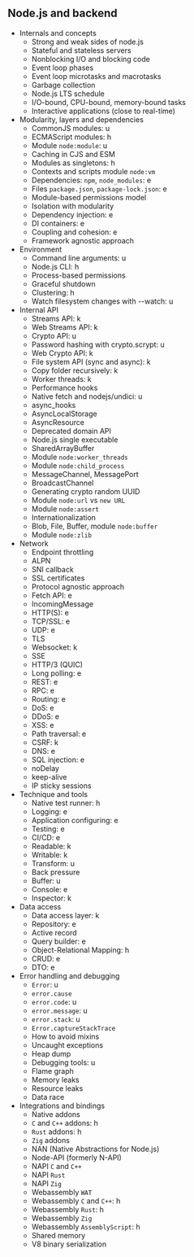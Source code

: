 ## Node.js and backend

- Internals and concepts
  - Strong and weak sides of node.js
  - Stateful and stateless servers
  - Nonblocking I/O and blocking code
  - Event loop phases
  - Event loop microtasks and macrotasks
  - Garbage collection
  - Node.js LTS schedule
  - I/O-bound, CPU-bound, memory-bound tasks
  - Interactive applications (close to real-time)
- Modularity, layers and dependencies
  - CommonJS modules: u
  - ECMAScript modules: h
  - Module `node:module`: u
  - Caching in CJS and ESM
  - Modules as singletons: h
  - Contexts and scripts module `node:vm`
  - Dependencies: `npm`, `node_modules`: e
  - Files `package.json`, `package-lock.json`: e
  - Module-based permissions model
  - Isolation with modularity
  - Dependency injection: e
  - DI containers: e
  - Coupling and cohesion: e
  - Framework agnostic approach
- Environment
  - Command line arguments: u
  - Node.js CLI: h
  - Process-based permissions
  - Graceful shutdown
  - Clustering: h
  - Watch filesystem changes with --watch: u
- Internal API
  - Streams API: k
  - Web Streams API: k
  - Crypto API: u
  - Password hashing with crypto.scrypt: u
  - Web Crypto API: k
  - File system API (sync and async): k
  - Copy folder recursively: k
  - Worker threads: k
  - Performance hooks
  - Native fetch and nodejs/undici: u
  - async_hooks
  - AsyncLocalStorage
  - AsyncResource
  - Deprecated domain API
  - Node.js single executable
  - SharedArrayBuffer
  - Module `node:worker_threads`
  - Module `node:child_process`
  - MessageChannel, MessagePort
  - BroadcastChannel
  - Generating crypto random UUID
  - Module `node:url` vs `new URL`
  - Module `node:assert`
  - Internationalization
  - Blob, File, Buffer, module `node:buffer`
  - Module `node:zlib`
- Network
  - Endpoint throttling
  - ALPN
  - SNI callback
  - SSL certificates
  - Protocol agnostic approach
  - Fetch API: e
  - IncomingMessage
  - HTTP(S): e
  - TCP/SSL: e
  - UDP: e
  - TLS
  - Websocket: k
  - SSE
  - HTTP/3 (QUIC)
  - Long polling: e
  - REST: e
  - RPC: e
  - Routing: e
  - DoS: e
  - DDoS: e
  - XSS: e
  - Path traversal: e
  - CSRF: k
  - DNS: e
  - SQL injection: e
  - noDelay
  - keep-alive
  - IP sticky sessions
- Technique and tools
  - Native test runner: h
  - Logging: e
  - Application configuring: e
  - Testing: e
  - CI/CD: e
  - Readable: k
  - Writable: k
  - Transform: u
  - Back pressure
  - Buffer: u
  - Console: e
  - Inspector: k
- Data access
  - Data access layer: k
  - Repository: e
  - Active record
  - Query builder: e
  - Object-Relational Mapping: h
  - CRUD: e
  - DTO: e
- Error handling and debugging
  - `Error`: u
  - `error.cause`
  - `error.code`: u
  - `error.message`: u
  - `error.stack`: u
  - `Error.captureStackTrace`
  - How to avoid mixins
  - Uncaught exceptions
  - Heap dump
  - Debugging tools: u
  - Flame graph
  - Memory leaks
  - Resource leaks
  - Data race
- Integrations and bindings
  - Native addons
  - `C` and `C++` addons: h
  - `Rust` addons: h
  - `Zig` addons
  - NAN (Native Abstractions for Node.js)
  - Node-API (formerly N-API)
  - NAPI `C` and `C++`
  - NAPI `Rust`
  - NAPI `Zig`
  - Webassembly `WAT`
  - Webassembly `C` and `C++`: h
  - Webassembly `Rust`: h
  - Webassembly `Zig`
  - Webassembly `AssemblyScript`: h
  - Shared memory
  - V8 binary serialization
